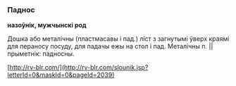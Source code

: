 ### Паднос
**назоўнік, мужчынскі род**

Дошка або металічны (пластмасавы і пад.) ліст з загнутымі ўверх краямі для пераносу посуду, для падачы ежы на стол і пад. Металічны п. || прыметнік: падносны.

<a rel="author">[http://rv-blr.com/](http://rv-blr.com/slounik.jsp?letterId=0&maskId=0&pageId=2039)</a>
